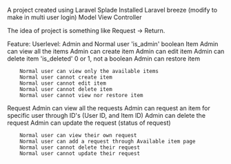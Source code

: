 A project created using Laravel Splade
    Installed Laravel breeze (modify to make in multi user login)
    Model View Controller

The idea of project is something like Request -> Return.

Feature:
    Userlevel:
        Admin and Normal user
        'is_admin' boolean
    Item
        Admin can view all the items
        Admin can create item
        Admin can edit item
        Admin can delete item
            'is_deleted' 0 or 1, not a boolean
        Admin can restore item
        
        Normal user can view only the available items
        Normal user cannot create item
        Normal user cannot edit item
        Normal user cannot delete item
        Normal user cannot view nor restore item
   Request
        Admin can view all the requests
        Admin can request an item for specific user through ID's (User ID, and Item ID)
        Admin can delete the request
        Admin can update the request (status of request)
        
        Normal user can view their own request
        Normal user can add a request through Available item page
        Normal user cannot delete their request
        Normal user cannot update their request
